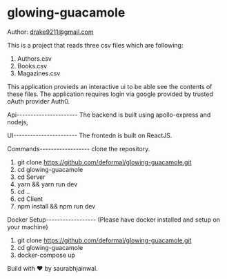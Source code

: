 # glowing-guacamole
Author: drake9211@gmail.com

This is a project that reads three csv files which are following:
1. Authors.csv
2. Books.csv
3. Magazines.csv

This application provieds an interactive ui to be able see the contents of these files. 
The application requires login via google provided by trusted oAuth provider Auth0.

Api----------------------
The backend is built using apollo-express and nodejs,

UI-----------------------
The frontedn is built on ReactJS. 

Commands------------------
clone the repository.
1. git clone https://github.com/deformal/glowing-guacamole.git
2. cd glowing-guacamole
3. cd Server
4. yarn && yarn run dev 
5. cd ..
6. cd Client
7. npm install && npm run dev

Docker Setup------------------ (Please have docker installed and setup on your machine)
1. git clone https://github.com/deformal/glowing-guacamole.git
2. cd glowing-guacamole
3. docker-compose up

Build with ❤️ by saurabhjainwal.
